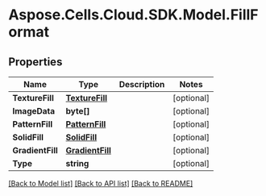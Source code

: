 # Aspose.Cells.Cloud.SDK.Model.FillFormat
## Properties

Name | Type | Description | Notes
------------ | ------------- | ------------- | -------------
**TextureFill** | [**TextureFill**](TextureFill.md) |  | [optional] 
**ImageData** | **byte[]** |  | [optional] 
**PatternFill** | [**PatternFill**](PatternFill.md) |  | [optional] 
**SolidFill** | [**SolidFill**](SolidFill.md) |  | [optional] 
**GradientFill** | [**GradientFill**](GradientFill.md) |  | [optional] 
**Type** | **string** |  | [optional] 

[[Back to Model list]](../README.md#documentation-for-models) [[Back to API list]](../README.md#documentation-for-api-endpoints) [[Back to README]](../README.md)

